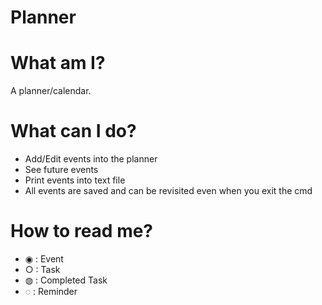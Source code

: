 # Planner

# What am I?
A planner/calendar.

# What can I do?
- Add/Edit events into the planner
- See future events
- Print events into text file
- All events are saved and can be revisited even when you exit the cmd

# How to read me?
- ◉ : Event
- ○ : Task
- ◍ : Completed Task
- ◌ : Reminder

